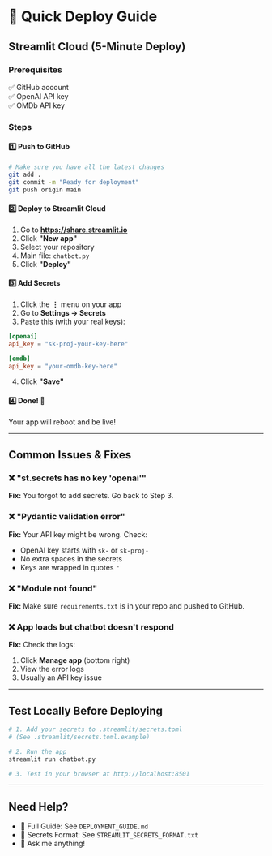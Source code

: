 # 🚀 Quick Deploy Guide

## Streamlit Cloud (5-Minute Deploy)

### Prerequisites
✅ GitHub account  
✅ OpenAI API key  
✅ OMDb API key  

### Steps

#### 1️⃣ Push to GitHub
```bash
# Make sure you have all the latest changes
git add .
git commit -m "Ready for deployment"
git push origin main
```

#### 2️⃣ Deploy to Streamlit Cloud
1. Go to **https://share.streamlit.io**
2. Click **"New app"**
3. Select your repository
4. Main file: `chatbot.py`
5. Click **"Deploy"**

#### 3️⃣ Add Secrets
1. Click the **⋮** menu on your app
2. Go to **Settings → Secrets**
3. Paste this (with your real keys):

```toml
[openai]
api_key = "sk-proj-your-key-here"

[omdb]
api_key = "your-omdb-key-here"
```

4. Click **"Save"**

#### 4️⃣ Done! 🎉
Your app will reboot and be live!

---

## Common Issues & Fixes

### ❌ "st.secrets has no key 'openai'"
**Fix:** You forgot to add secrets. Go back to Step 3.

### ❌ "Pydantic validation error"
**Fix:** Your API key might be wrong. Check:
- OpenAI key starts with `sk-` or `sk-proj-`
- No extra spaces in the secrets
- Keys are wrapped in quotes `"`

### ❌ "Module not found"
**Fix:** Make sure `requirements.txt` is in your repo and pushed to GitHub.

### ❌ App loads but chatbot doesn't respond
**Fix:** Check the logs:
1. Click **Manage app** (bottom right)
2. View the error logs
3. Usually an API key issue

---

## Test Locally Before Deploying

```bash
# 1. Add your secrets to .streamlit/secrets.toml
# (See .streamlit/secrets.toml.example)

# 2. Run the app
streamlit run chatbot.py

# 3. Test in your browser at http://localhost:8501
```

---

## Need Help?

- 📖 Full Guide: See `DEPLOYMENT_GUIDE.md`
- 🔑 Secrets Format: See `STREAMLIT_SECRETS_FORMAT.txt`
- 💬 Ask me anything!


